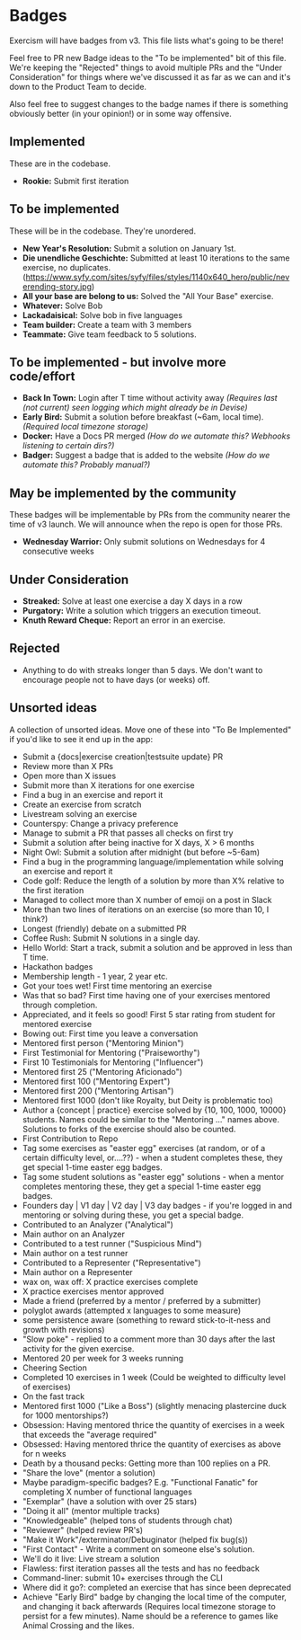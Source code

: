 # Badges

Exercism will have badges from v3. This file lists what's going to be there!

Feel free to PR new Badge ideas to the "To be implemented" bit of this file.
We're keeping the "Rejected" things to avoid multiple PRs and the "Under Consideration" for things where we've discussed it as far as we can and it's down to the Product Team to decide.

Also feel free to suggest changes to the badge names if there is something obviously better (in your opinion!) or in some way offensive.

## Implemented

These are in the codebase.

- **Rookie:** Submit first iteration

## To be implemented

These will be in the codebase. They're unordered.

- **New Year's Resolution:** Submit a solution on January 1st.
- **Die unendliche Geschichte:** Submitted at least 10 iterations to the same exercise, no duplicates. (https://www.syfy.com/sites/syfy/files/styles/1140x640_hero/public/neverending-story.jpg)
- **All your base are belong to us:** Solved the "All Your Base" exercise.
- **Whatever:** Solve Bob
- **Lackadaisical:** Solve bob in five languages
- **Team builder:** Create a team with 3 members
- **Teammate:** Give team feedback to 5 solutions.

## To be implemented - but involve more code/effort

- **Back In Town:** Login after T time without activity away _(Requires last (not current) seen logging which might already be in Devise)_
- **Early Bird:** Submit a solution before breakfast (~6am, local time). _(Required local timezone storage)_
- **Docker:** Have a Docs PR merged _(How do we automate this? Webhooks listening to certain dirs?)_
- **Badger:** Suggest a badge that is added to the website _(How do we automate this? Probably manual?)_

## May be implemented by the community

These badges will be implementable by PRs from the community nearer the time of v3 launch. We will announce when the repo is open for those PRs.

- **Wednesday Warrior:** Only submit solutions on Wednesdays for 4 consecutive weeks

## Under Consideration

- **Streaked:** Solve at least one exercise a day X days in a row
- **Purgatory:** Write a solution which triggers an execution timeout.
- **Knuth Reward Cheque:** Report an error in an exercise.

## Rejected

- Anything to do with streaks longer than 5 days. We don't want to encourage people not to have days (or weeks) off.

## Unsorted ideas

A collection of unsorted ideas. Move one of these into "To Be Implemented" if you'd like to see it end up in the app:

- Submit a {docs|exercise creation|testsuite update} PR
- Review more than X PRs
- Open more than X issues
- Submit more than X iterations for one exercise
- Find a bug in an exercise and report it
- Create an exercise from scratch
- Livestream solving an exercise
- Counterspy: Change a privacy preference
- Manage to submit a PR that passes all checks on first try
- Submit a solution after being inactive for X days, X > 6 months
- Night Owl: Submit a solution after midnight (but before ~5-6am)
- Find a bug in the programming language/implementation while solving an exercise and report it
- Code golf: Reduce the length of a solution by more than X% relative to the first iteration
- Managed to collect more than X number of emoji on a post in Slack
- More than two lines of iterations on an exercise (so more than 10, I think?)
- Longest (friendly) debate on a submitted PR
- Coffee Rush: Submit N solutions in a single day.
- Hello World: Start a track, submit a solution and be approved in less than T time.
- Hackathon badges
- Membership length - 1 year, 2 year etc.
- Got your toes wet! First time mentoring an exercise
- Was that so bad? First time having one of your exercises mentored through completion.
- Appreciated, and it feels so good! First 5 star rating from student for mentored exercise
- Bowing out: First time you leave a conversation
- Mentored first person ("Mentoring Minion")
- First Testimonial for Mentoring ("Praiseworthy")
- First 10 Testimonials for Mentoring ("Influencer")
- Mentored first 25 ("Mentoring Aficionado")
- Mentored first 100 ("Mentoring Expert")
- Mentored first 200 ("Mentoring Artisan")
- Mentored first 1000 (don't like Royalty, but Deity is problematic too)
- Author a {concept | practice} exercise solved by {10, 100, 1000, 10000} students. Names could be similar to the "Mentoring ..." names above. Solutions to forks of the exercise should also be counted.
- First Contribution to Repo
- Tag some exercises as "easter egg" exercises (at random, or of a certain difficulty level, or....??) - when a student completes these, they get special 1-time easter egg badges.
- Tag some student solutions as "easter egg" solutions - when a mentor completes mentoring these, they get a special 1-time easter egg badges.
- Founders day | V1 day | V2 day | V3 day badges - if you're logged in and mentoring or solving during these, you get a special badge.
- Contributed to an Analyzer ("Analytical")
- Main author on an Analyzer
- Contributed to a test runner ("Suspicious Mind")
- Main author on a test runner
- Contributed to a Representer ("Representative")
- Main author on a Representer
- wax on, wax off: X practice exercises complete
- X practice exercises mentor approved
- Made a friend (preferred by a mentor / preferred by a submitter)
- polyglot awards (attempted x languages to some measure)
- some persistence aware (something to reward stick-to-it-ness and growth with revisions)
- "Slow poke" - replied to a comment more than 30 days after the last activity for the given exercise.
- Mentored 20 per week for 3 weeks running
- Cheering Section
- Completed 10 exercises in 1 week (Could be weighted to difficulty level of exercises)
- On the fast track
- Mentored first 1000 ("Like a Boss") (slightly menacing plastercine duck for 1000 mentorships?)
- Obsession: Having mentored thrice the quantity of exercises in a week that exceeds the "average required"
- Obsessed: Having mentored thrice the quantity of exercises as above for n weeks
- Death by a thousand pecks: Getting more than 100 replies on a PR.
- "Share the love" (mentor a solution)
- Maybe paradigm-specific badges? E.g. "Functional Fanatic" for completing X number of functional languages
- "Exemplar" (have a solution with over 25 stars)
- "Doing it all" (mentor multiple tracks)
- "Knowledgeable" (helped tons of students through chat)
- "Reviewer" (helped review PR's)
- "Make it Work"/exterminator/Debuginator (helped fix bug(s))
- "First Contact" - Write a comment on someone else's solution.
- We'll do it live: Live stream a solution
- Flawless: first iteration passes all the tests and has no feedback
- Command-liner: submit 10+ exercises through the CLI
- Where did it go?: completed an exercise that has since been deprecated
- Achieve "Early Bird" badge by changing the local time of the computer, and changing it back afterwards (Requires local timezone storage to persist for a few minutes). Name should be a reference to games like Animal Crossing and the likes.
